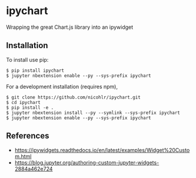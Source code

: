 ipychart
===============================

Wrapping the great Chart.js library into an ipywidget

Installation
------------

To install use pip:

    $ pip install ipychart
    $ jupyter nbextension enable --py --sys-prefix ipychart


For a development installation (requires npm),

    $ git clone https://github.com/nicohlr/ipychart.git
    $ cd ipychart
    $ pip install -e .
    $ jupyter nbextension install --py --symlink --sys-prefix ipychart
    $ jupyter nbextension enable --py --sys-prefix ipychart

References
------------

- https://ipywidgets.readthedocs.io/en/latest/examples/Widget%20Custom.html
- https://blog.jupyter.org/authoring-custom-jupyter-widgets-2884a462e724
